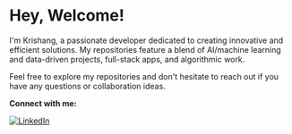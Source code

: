 # Hey, Welcome!

I'm Krishang, a passionate developer dedicated to creating innovative and efficient solutions. My repositories feature a blend of AI/machine learning and data-driven projects, full-stack apps, and algorithmic work.

Feel free to explore my repositories and don't hesitate to reach out if you have any questions or collaboration ideas.

**Connect with me:**

[![LinkedIn](https://img.shields.io/badge/-LinkedIn-blue?style=flat&logo=linkedin&logoColor=white)](https://www.linkedin.com/in/krishangsharma118/)
